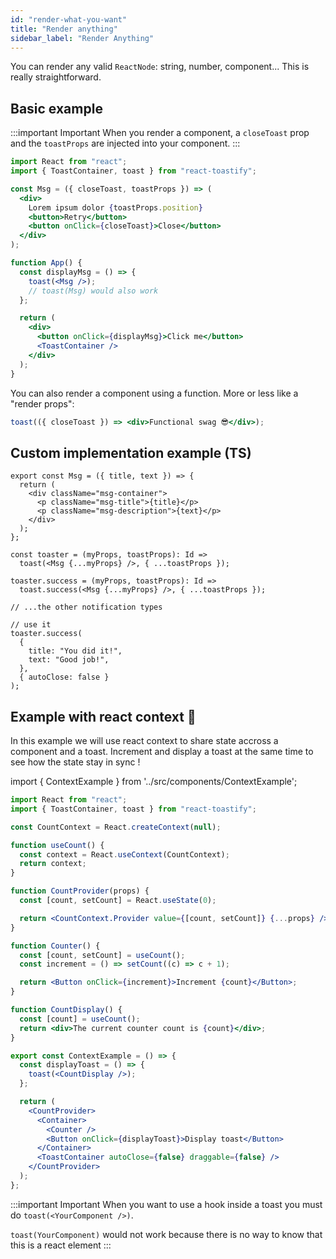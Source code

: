 ```yaml
---
id: "render-what-you-want"
title: "Render anything"
sidebar_label: "Render Anything"
---
```


You can render any valid `ReactNode`: string, number, component... This is really straightforward.

## Basic example

:::important Important
When you render a component, a `closeToast` prop and the `toastProps` are injected into your component.
:::

```jsx
import React from "react";
import { ToastContainer, toast } from "react-toastify";

const Msg = ({ closeToast, toastProps }) => (
  <div>
    Lorem ipsum dolor {toastProps.position}
    <button>Retry</button>
    <button onClick={closeToast}>Close</button>
  </div>
);

function App() {
  const displayMsg = () => {
    toast(<Msg />);
    // toast(Msg) would also work
  };

  return (
    <div>
      <button onClick={displayMsg}>Click me</button>
      <ToastContainer />
    </div>
  );
}
```

You can also render a component using a function. More or less like a "render props":

```jsx
toast(({ closeToast }) => <div>Functional swag 😎</div>);
```

## Custom implementation example (TS)

```tsx
export const Msg = ({ title, text }) => {
  return (
    <div className="msg-container">
      <p className="msg-title">{title}</p>
      <p className="msg-description">{text}</p>
    </div>
  );
};

const toaster = (myProps, toastProps): Id =>
  toast(<Msg {...myProps} />, { ...toastProps });

toaster.success = (myProps, toastProps): Id =>
  toast.success(<Msg {...myProps} />, { ...toastProps });

// ...the other notification types

// use it
toaster.success(
  {
    title: "You did it!",
    text: "Good job!",
  },
  { autoClose: false }
);
```

## Example with react context 🚀

In this example we will use react context to share state accross a component and a toast. Increment and display a toast at the same time to see how the state stay in sync !

import { ContextExample } from '../src/components/ContextExample';

<ContextExample />

```jsx
import React from "react";
import { ToastContainer, toast } from "react-toastify";

const CountContext = React.createContext(null);

function useCount() {
  const context = React.useContext(CountContext);
  return context;
}

function CountProvider(props) {
  const [count, setCount] = React.useState(0);

  return <CountContext.Provider value={[count, setCount]} {...props} />;
}

function Counter() {
  const [count, setCount] = useCount();
  const increment = () => setCount((c) => c + 1);

  return <Button onClick={increment}>Increment {count}</Button>;
}

function CountDisplay() {
  const [count] = useCount();
  return <div>The current counter count is {count}</div>;
}

export const ContextExample = () => {
  const displayToast = () => {
    toast(<CountDisplay />);
  };

  return (
    <CountProvider>
      <Container>
        <Counter />
        <Button onClick={displayToast}>Display toast</Button>
      </Container>
      <ToastContainer autoClose={false} draggable={false} />
    </CountProvider>
  );
};
```

:::important Important
When you want to use a hook inside a toast you must do `toast(<YourComponent />)`.

`toast(YourComponent)` would not work because there is no way to know that this is a react element
:::
